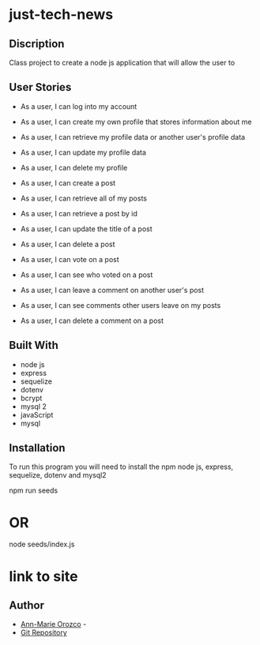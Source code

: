 # just-tech-news

## Discription
Class project to create a node js application that will allow the user to 

## User Stories
- As a user, I can log into my account

- As a user, I can create my own profile that stores information about me
- As a user, I can retrieve my profile data or another user's profile data
- As a user, I can update my profile data
- As a user, I can delete my profile
- As a user, I can create a post

- As a user, I can retrieve all of my posts
- As a user, I can retrieve a post by id
- As a user, I can update the title of a post
- As a user, I can delete a post

- As a user, I can vote on a post
- As a user, I can see who voted on a post

- As a user, I can leave a comment on another user's post
- As a user, I can see comments other users leave on my posts
- As a user, I can delete a comment on a post

## Built With
- node js
- express
- sequelize
- dotenv
- bcrypt
- mysql 2
- javaScript 
- mysql

## Installation
To run this program you will need to install the npm node js, express, sequelize, dotenv and mysql2

npm run seeds
# OR
node seeds/index.js

# link to site


## Author
* [Ann-Marie Orozco](ann760.github.io/myportfolio/) - 
* [Git Repository](https://github.com/ann760/u-develop-it)